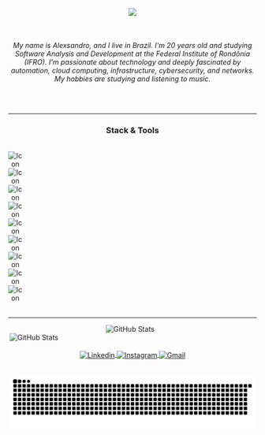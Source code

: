 <div align="center">
<img 
   height="900px"
   src="https://readme-typing-svg.herokuapp.com?font=Fira+Code&size=50&pause=500&color=00F7FF&center=true&vCenter=true&width=600&lines=+++WWellcome+to+my+GitHub"
/>
</div>

 <!-- ---------------------  -->
<br>
<br>
<p align="center"> 
  <i>  My name is Alexsandro, and I live in Brazil. I'm 20 years old and studying Software Analysis and Development at the Federal Institute of Rondônia (IFRO). I'm passionate about technology and deeply fascinated by automation, cloud computing, infrastructure, cybersecurity, and networks. My hobbies are studying and listening to music. 
  </i>
</p>

<br>
<br>

 <!-- ---------------------  -->

 
--------------------
 
<div align="center">
  <h3> <strong>Stack & Tools </strong></h3>
</div>


 <!-- ---------------------  -->

 
<br>

<div align="center">
<imgaling="right"
   alt="Icon"
   height="50px"
   style="padding-right: 500px;"    
   src="https://cdn.jsdelivr.net/gh/devicons/devicon@latest/icons/python/python-original.svg" 
/>
<img 
   aling="right"
   alt="Icon"
   height="50px"
   style="padding-right: 500px;" 
   src="https://cdn.jsdelivr.net/gh/devicons/devicon@latest/icons/go/go-original-wordmark.svg"
/>        
<img 
   aling="right"
   alt="Icon"
   height="50px"
   style="padding-right: 500px;" 
   src="https://cdn.jsdelivr.net/gh/devicons/devicon@latest/icons/docker/docker-original.svg"
/>
<img 
   aling="right"
   alt="Icon"
   height="50px"
   style="padding-right: 500px;" 
   src="https://cdn.jsdelivr.net/gh/devicons/devicon@latest/icons/kubernetes/kubernetes-original.svg"
/>
<img 
   aling="right"
   alt="Icon"
   height="50px"
   style="padding-right: 500px;" 
   src="https://cdn.jsdelivr.net/gh/devicons/devicon@latest/icons/terraform/terraform-original.svg"
/>            
<img 
   aling="right"
   alt="Icon"
   height="50px"
   style="padding-right: 500px;" 
   src="https://cdn.jsdelivr.net/gh/devicons/devicon@latest/icons/git/git-original.svg"
/>      
<img 
   aling="right"
   alt="Icon"
   height="50px"
   style="padding-right: 500px;" 
   src="https://cdn.jsdelivr.net/gh/devicons/devicon@latest/icons/amazonwebservices/amazonwebservices-original-wordmark.svg"
/>
<img 
   aling="right"
   alt="Icon"
   height="50px"
   style="padding-right: 500px;" 
   src="https://cdn.jsdelivr.net/gh/devicons/devicon@latest/icons/neovim/neovim-original.svg"
/>
<img 
   aling="right"
   alt="Icon"
   height="50px"
   style="padding-right: 500px;" 
   src="https://cdn.jsdelivr.net/gh/devicons/devicon@latest/icons/vscode/vscode-original.svg"
/>
<img 
   aling="right"
   alt="Icon"
   height="50px"
   style="padding-right: 500px;" 
   src="https://cdn.jsdelivr.net/gh/devicons/devicon@latest/icons/bash/bash-original.svg" 
/>

</div>
<br>

 <!-- ---------------------  -->

 -------------------------------

<div align="center">
<img
   aling="center"
   alt="GitHub Stats"
   height="200"
   style="padding-right: 10px;"
   src="https://github-readme-stats.vercel.app/api?username=alexsandroocanha&show_icons=true&theme=radical&border_color=141321&cache_seconds=1500"
/>
<img 
   aling="center"
   alt="GitHub Stats"
   height="200px"
   style="padding-right: 400px;" 
   src="https://github-readme-stats.vercel.app/api/top-langs/?username=alexsandroocanha&layout=compact&theme=radical&border_color=141321&cache_seconds=1500" 
/>


</div>

<br>

<div align="center">
<a href="https://www.linkedin.com/in/alexsandro-ocanha-rodrigues-77149a35b/" target="_blank" rel="noopener noreferrer">
  <img
    align="center"
    alt="Linkedin"
    height="100"
    src="https://img.shields.io/badge/LinkedIn-0077B5?style=for-the-badge&logo=linkedin&logoColor=white"
  />
</a>
<a href="https://www.instagram.com/alexsandro.pcap/" target="_blank" rel="noopener noreferrer">
  <img
    align="center"
    alt="Instagram"
    height="100"
    src="https://img.shields.io/badge/Instagram-E4405F?style=for-the-badge&logo=instagram&logoColor=white"
  />
</a>
<a href="mailto:alexsandroocanha@gmail.com" target="_blank" rel="noopener noreferrer">
  <img
    align="center"
    alt="Gmail"
    height="100"
    src="https://img.shields.io/badge/Gmail-D14836?style=for-the-badge&logo=gmail&logoColor=white"
  />
</a>

</div>

<br>

<p align="center">
    <img src="https://raw.githubusercontent.com/alexsandroocanha/alexsandroocanha/output/snake.svg" alt="Snake animation" />
</p>
